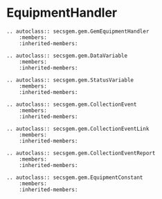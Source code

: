 # EquipmentHandler

```{eval-rst}
.. autoclass:: secsgem.gem.GemEquipmentHandler
    :members:
    :inherited-members:
```

```{eval-rst}
.. autoclass:: secsgem.gem.DataVariable
    :members:
    :inherited-members:
```

```{eval-rst}
.. autoclass:: secsgem.gem.StatusVariable
    :members:
    :inherited-members:
```

```{eval-rst}
.. autoclass:: secsgem.gem.CollectionEvent
    :members:
    :inherited-members:
```

```{eval-rst}
.. autoclass:: secsgem.gem.CollectionEventLink
    :members:
    :inherited-members:
```

```{eval-rst}
.. autoclass:: secsgem.gem.CollectionEventReport
    :members:
    :inherited-members:
```

```{eval-rst}
.. autoclass:: secsgem.gem.EquipmentConstant
    :members:
    :inherited-members:
```